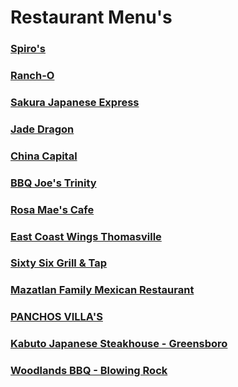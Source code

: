 # Restaurant Menu's <br>

### [Spiro's](https://chuckbyrum2.github.io/spiros) 
### [Ranch-O](https://chuckbyrum2.github.io/rancho) 
### [Sakura Japanese Express](https://chuckbyrum2.github.io/sakura)
### [Jade Dragon](https://chuckbyrum2.github.io/jadedragon) 
### [China Capital](https://chuckbyrum2.github.io/chinacapital)
### [BBQ Joe's Trinity](https://www.bbqjoes.com/)
### [Rosa Mae's Cafe](https://www.rosamaescafe.com/menu.html) 
### [East Coast Wings Thomasville](https://eastcoastwings.olo.com/menu/east-coast-wings-grill-thomasville-nc/) 
### [Sixty Six Grill & Tap](https://www.sixtysixgrillandtap.com/menu) 
### [Mazatlan Family Mexican Restaurant](http://www.mazatlanthomasville.com/) 
### [PANCHOS VILLA'S](http://www.mypanchovillas.com/food-menu)

### [Kabuto Japanese Steakhouse - Greensboro](https://www.kabutosteakhouse.com/)

### [Woodlands BBQ - Blowing Rock](https://www.woodlandsbbq.com/)<br>
